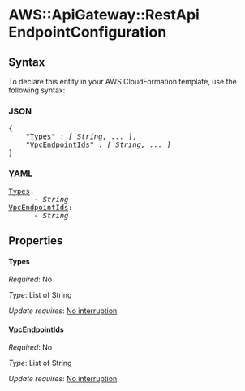 # AWS::ApiGateway::RestApi EndpointConfiguration

## Syntax

To declare this entity in your AWS CloudFormation template, use the following syntax:

### JSON

<pre>
{
    "<a href="#types" title="Types">Types</a>" : <i>[ String, ... ]</i>,
    "<a href="#vpcendpointids" title="VpcEndpointIds">VpcEndpointIds</a>" : <i>[ String, ... ]</i>
}
</pre>

### YAML

<pre>
<a href="#types" title="Types">Types</a>: <i>
      - String</i>
<a href="#vpcendpointids" title="VpcEndpointIds">VpcEndpointIds</a>: <i>
      - String</i>
</pre>

## Properties

#### Types

_Required_: No

_Type_: List of String

_Update requires_: [No interruption](https://docs.aws.amazon.com/AWSCloudFormation/latest/UserGuide/using-cfn-updating-stacks-update-behaviors.html#update-no-interrupt)

#### VpcEndpointIds

_Required_: No

_Type_: List of String

_Update requires_: [No interruption](https://docs.aws.amazon.com/AWSCloudFormation/latest/UserGuide/using-cfn-updating-stacks-update-behaviors.html#update-no-interrupt)

